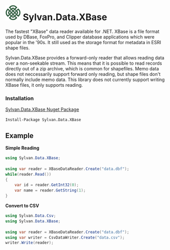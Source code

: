 # <img src="Sylvan.png" height="48" alt="Sylvan Logo"/> Sylvan.Data.XBase

The fastest "XBase" data reader available for .NET. XBase is a file format used by DBase, FoxPro, and Clipper database applications which were popular in the '90s. It still used as the storage format for metadata in ESRI shape files.

Sylvan.Data.XBase provides a forward-only reader that allows reading data over a non-seekable stream. This means that it is possible to read records directly out of a zip archive, which is common for shapefiles. Memo data does not neccessarily support forward only reading, but shape files don't normally include memo data. This library does not currently support writing XBase files, it only supports reading.

### Installation

[Sylvan.Data.XBase Nuget Package](https://www.nuget.org/packages/Sylvan.Data.XBase/)

`Install-Package Sylvan.Data.XBase`

## Example

__Simple Reading__
```C#
using Sylvan.Data.XBase;

using var reader = XBaseDataReader.Create("data.dbf");
while(reader.Read())
{
    var id = reader.GetInt32(0);
    var name = reader.GetString(1);
}

```

__Convert to CSV__
```C#
using Sylvan.Data.Csv;
using Sylvan.Data.XBase;

using var reader = XBaseDataReader.Create("data.dbf");
using var writer = CsvDataWriter.Create("data.csv");
writer.Write(reader);

```